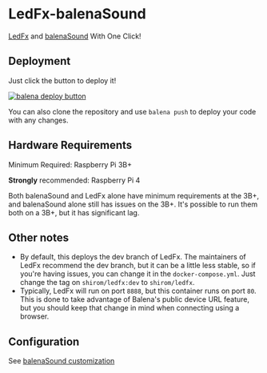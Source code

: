 # LedFx-balenaSound
[LedFx](https://github.com/LedFx/LedFx) and [balenaSound](https://github.com/balenalabs/balena-sound) With One Click!

## Deployment

Just click the button to deploy it!

[![balena deploy button](https://www.balena.io/deploy.svg)](https://dashboard.balena-cloud.com/deploy?repoUrl=https://github.com/ShiromMakkad/LedFx-balenaSound)

You can also clone the repository and use `balena push` to deploy your code with any changes. 

## Hardware Requirements

Minimum Required: Raspberry Pi 3B+

**Strongly** recommended: Raspberry Pi 4

Both balenaSound and LedFx alone have minimum requirements at the 3B+, and balenaSound alone still has issues on the 3B+. It's possible to run them both on a 3B+, but it has significant lag. 

## Other notes

- By default, this deploys the dev branch of LedFx. The maintainers of LedFx recommend the dev branch, but it can be a little less stable, so if you're having issues, you can change it in the `docker-compose.yml`. Just change the tag on `shirom/ledfx:dev` to `shirom/ledfx`.
- Typically, LedFx will run on port `8888`, but this container runs on port `80`. This is done to take advantage of Balena's public device URL feature, but you should keep that change in mind when connecting using a browser. 

## Configuration

See [balenaSound customization](https://sound.balenalabs.io/docs/customization)
